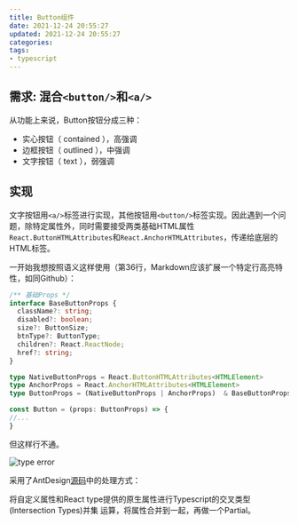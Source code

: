 ```yaml
---
title: Button组件
date: 2021-12-24 20:55:27
updated: 2021-12-24 20:55:27
categories:
tags:
- typescript
---
```


## 需求: 混合`<button/>`和`<a/>`

从功能上来说，Button按钮分成三种：
- 实心按钮（ contained ），高强调
- 边框按钮（ outlined ），中强调
- 文字按钮（ text ），弱强调

## 实现

文字按钮用`<a/>`标签进行实现，其他按钮用`<button/>`标签实现。因此遇到一个问题，除特定属性外，同时需要接受两类基础HTML属性`React.ButtonHTMLAttributes`和`React.AnchorHTMLAttributes`，传递给底层的HTML标签。

一开始我想按照语义这样使用（第36行，Markdown应该扩展一个特定行高亮特性，如同Github）：

```ts
/** 基础Props */  
interface BaseButtonProps {  
  className?: string;  
  disabled?: boolean;  
  size?: ButtonSize;  
  btnType?: ButtonType;  
  children?: React.ReactNode;  
  href?: string;  
}

type NativeButtonProps = React.ButtonHTMLAttributes<HTMLElement>  
type AnchorProps = React.AnchorHTMLAttributes<HTMLElement>
type ButtonProps = (NativeButtonProps | AnchorProps)  & BaseButtonProps

const Button = (props: ButtonProps) => {
//...
}
```

但这样行不通。

![type error](1.png)

采用了AntDesign[源码](https://github.com/ant-design/ant-design/blob/master/components/button/button.tsx#L132)中的处理方式：

将自定义属性和React type提供的原生属性进行Typescript的交叉类型(Intersection Types)并集 运算，将属性合并到一起，再做一个Partial。